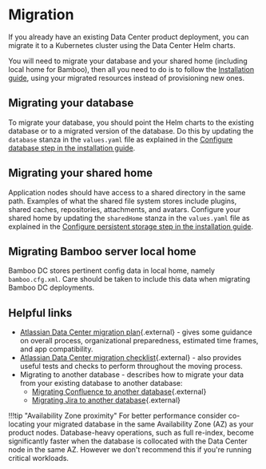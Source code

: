 # Migration

If you already have an existing Data Center product deployment, you can migrate it to a Kubernetes cluster using the Data Center Helm charts. 

You will need to migrate your database and your shared home (including local home for Bamboo), then all you need to do is to follow the [Installation guide](INSTALLATION.md), using your migrated resources instead of provisioning new ones.

## Migrating your database

To migrate your database, you should point the Helm charts to the existing database or to a migrated version of the database. Do this by updating the `database` stanza in the `values.yaml` file as explained in the [Configure database step in the installation guide](INSTALLATION.md#3-configure-database).

## Migrating your shared home

Application nodes should have access to a shared directory in the same path. Examples of what the shared file system stores include plugins, shared caches, repositories, attachments, and avatars. Configure your shared home by updating the `sharedHome` stanza in the `values.yaml` file as explained in the [Configure persistent storage step in the installation guide](INSTALLATION.md#5-configure-persistent-storage).

## Migrating Bamboo server local home

Bamboo DC stores pertinent config data in local home, namely `bamboo.cfg.xml`. Care should be taken to include this data when migrating Bamboo DC deployments.

## Helpful links

* [Atlassian Data Center migration plan](https://confluence.atlassian.com/enterprise/atlassian-data-center-migration-plan-935363952.html){.external} - gives some guidance on overall process, organizational preparedness, estimated time frames, and app compatibility. 
* [Atlassian Data Center migration checklist](https://confluence.atlassian.com/enterprise/atlassian-data-center-migration-checklist-935383667.html){.external} - also provides useful tests and checks to perform throughout the moving process.
* Migrating to another database - describes how to migrate your data from your existing database to another database:
    * [Migrating Confluence to another database](https://confluence.atlassian.com/doc/migrating-to-another-database-148867.html){.external}
    * [Migrating Jira to another database](https://confluence.atlassian.com/adminjiraserver/switching-databases-938846867.html){.external} 

!!!tip "Availability Zone proximity"
    For better performance consider co-locating your migrated database in the same Availability Zone (AZ) as your product nodes. Database-heavy operations, such as full re-index, become significantly faster when the database is collocated with the Data Center node in the same AZ. However we don't recommend this if you're running critical workloads.
